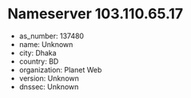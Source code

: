 # Nameserver 103.110.65.17

* as_number: 137480
* name: Unknown
* city: Dhaka
* country: BD
* organization: Planet Web
* version: Unknown
* dnssec: Unknown
